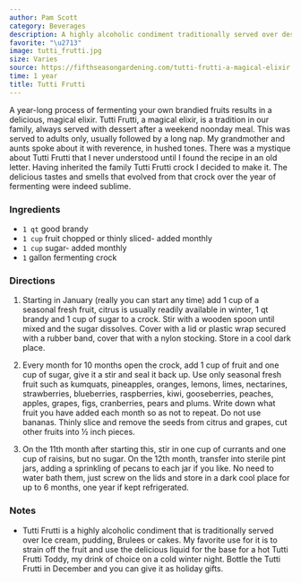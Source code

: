 ```yaml
---
author: Pam Scott
category: Beverages
description: A highly alcoholic condiment traditionally served over desserts.
favorite: "\u2713"
image: tutti_frutti.jpg
size: Varies
source: https://fifthseasongardening.com/tutti-frutti-a-magical-elixir
time: 1 year
title: Tutti Frutti
---
```


A year-long process of fermenting your own brandied fruits results in a delicious, magical elixir. Tutti Frutti, a magical elixir, is a tradition in our family, always served with dessert after a weekend noonday meal. This was served to adults only, usually followed by a long nap. My grandmother and aunts spoke about it with reverence, in hushed tones. There was a mystique about Tutti Frutti that I never understood until I found the recipe in an old letter. Having inherited the family Tutti Frutti crock I decided to make it. The delicious tastes and smells that evolved from that crock over the year of fermenting were indeed sublime. 

### Ingredients

* `1 qt` good brandy
* `1 cup` fruit chopped or thinly sliced- added monthly
* `1 cup` sugar- added monthly
* `1` gallon fermenting crock

### Directions

1. Starting in January (really you can start any time) add 1 cup of a seasonal fresh fruit, citrus is usually readily available in winter, 1 qt brandy and 1 cup of sugar to a crock. Stir with a wooden spoon until mixed and the sugar dissolves. Cover with a lid or plastic wrap secured with a rubber band, cover that with a nylon stocking. Store in a cool dark place. 

2. Every month for 10 months open the crock, add 1 cup of fruit and one cup of sugar, give it a stir and seal it back up. Use only seasonal fresh fruit such as kumquats, pineapples, oranges, lemons, limes, nectarines, strawberries, blueberries, raspberries, kiwi, gooseberries, peaches, apples, grapes, figs, cranberries, pears and plums. Write down what fruit you have added each month so as not to repeat. Do not use bananas. Thinly slice and remove the seeds from citrus and grapes, cut other fruits into ½ inch pieces. 

3. On the 11th month after starting this, stir in one cup of currants and one cup of raisins, but no sugar. On the 12th month, transfer into sterile pint jars, adding a sprinkling of pecans to each jar if you like. No need to water bath them, just screw on the lids and store in a dark cool place for up to 6 months, one year if kept refrigerated. 

### Notes

- Tutti Frutti is a highly alcoholic condiment that is traditionally served over Ice cream, pudding, Brulees or cakes. My favorite use for it is to strain off the fruit and use the delicious liquid for the base for a hot Tutti Frutti Toddy, my drink of choice on a cold winter night. Bottle the Tutti Frutti in December and you can give it as holiday gifts.